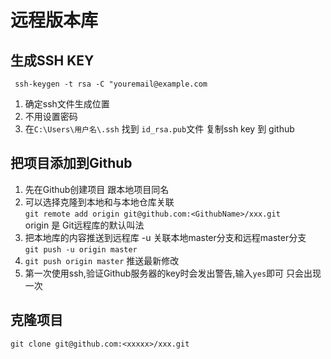 # 远程版本库

## 生成SSH KEY  

` ssh-keygen -t rsa -C "youremail@example.com`    
 1. 确定ssh文件生成位置  
 2. 不用设置密码
 3. 在`C:\Users\用户名\.ssh` 找到 `id_rsa.pub`文件  复制ssh key 到 github

## 把项目添加到Github
  1. 先在Github创建项目   跟本地项目同名
  2. 可以选择克隆到本地和与本地仓库关联  
   `git remote add origin git@github.com:<GithubName>/xxx.git`  
   origin 是 Git远程库的默认叫法   
  3. 把本地库的内容推送到远程库   -u 关联本地master分支和远程master分支  
  `git push -u origin master`
  4. `git push origin master` 推送最新修改  
  5. 第一次使用ssh,验证Github服务器的key时会发出警告,输入`yes`即可  只会出现一次

## 克隆项目  

 `git clone git@github.com:<xxxxx>/xxx.git`
